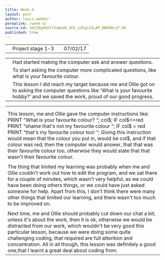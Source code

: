 ```yaml
---
title: Week 4
layout: post
author: louis.webber
permalink: /week-4/
source-id: 1K228gde5YlXuWuUQ_OCK_z3hqiIGLAP_DNK8WsjP_R8
published: true
---
```

<table>
  <tr>
    <td></td>
    <td>Project stage 1-3</td>
    <td></td>
    <td>07/02/17</td>
  </tr>
</table>


<table>
  <tr>
    <td></td>
    <td>Had started making the computer ask and answer questions.</td>
  </tr>
  <tr>
    <td></td>
    <td>To start asking the computer more complicated questions, like what is your favourite colour.</td>
  </tr>
  <tr>
    <td>
</td>
    <td> This lesson I did reach my target because me and Ollie got on to asking the computer questions like 'What is your favourite hobby?' and we saved the work, proud of our good progress.</td>
  </tr>
</table>


<table>
  <tr>
    <td></td>
  </tr>
  <tr>
    <td></td>
  </tr>
  <tr>
    <td>This lesson, me and Ollie gave the computer instructions like:
PRINT "What is your favourite colour? “; col$;
IF col$<>red PRINT “shame that's not my favourite colour “;
IF col$ = red PRINT “that's my favourite colour too! “;
Giving this instruction would mean that the colour you put in, would be col$, and if that colour was red, then the computer would answer, that that was their favourite colour too, otherwise they would state that that wasn't their favourite colour.</td>
  </tr>
  <tr>
    <td></td>
  </tr>
  <tr>
    <td>The thing that limited my learning was probably when me and Ollie couldn't work out how to edit the program, and we sat there for a couple of minutes, which wasn't very helpful, as we could have been doing others things, or we could have just asked someone for help. Apart from this, I don't think there were many other things that limited our learning, and there wasn't too much to be improved on.</td>
  </tr>
  <tr>
    <td></td>
  </tr>
  <tr>
    <td>Next time, me and Ollie should probably cut down our chat a bit, unless it's about the work, then it is ok, otherwise we would be distracted from our work, which wouldn't be very good this particular lesson, because we were doing some quite challenging coding, that required are full attention and concentration. All in all though, this lesson was definitely a good one,that I learnt a great deal about coding from.</td>
  </tr>
</table>


